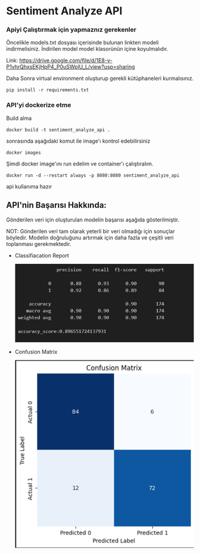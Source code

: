 # Sentiment Analyze API
 
### Apiyi Çalıştırmak için yapmaznız gerekenler 

Öncelikle models.txt dosyası içerisinde bulunan linkten modeli indirmelisiniz.
İndirilen model model klasorünün içine koyulmalıdır.

Link: https://drive.google.com/file/d/1E8-v-P1vhrQhxsEKjHpP4_P0uSWplU_L/view?usp=sharing

Daha Sonra virtual environment oluşturup gerekli kütüphaneleri kurmalısınız.

    pip install -r requirements.txt

### API'yi dockerize etme
Build alma 

    docker build -t sentiment_analyze_api .

sonrasında aşağıdaki komut ile image'ı kontrol edebilirsiniz
    
    docker images

Şimdi docker image'ını run edelim ve container'ı çalıştıralım. 

    docker run -d --restart always -p 8080:8080 sentiment_analyze_api

api kullanıma hazır 


## API'nin Başarısı Hakkında:

Gönderilen veri için oluşturulan modelin başarısı aşağıda gösterilmiştir.

NOT: Gönderilen veri tam olarak yeterli bir veri olmadığı için sonuçlar böyledir. Modelin doğruluğunu artırmak için daha fazla ve çeşitli veri toplanması gerekmektedir.

- Classifiacation Report

    ![Alt text](image-1.png)

- Confusion Matrix

    ![Alt text](image-2.png)